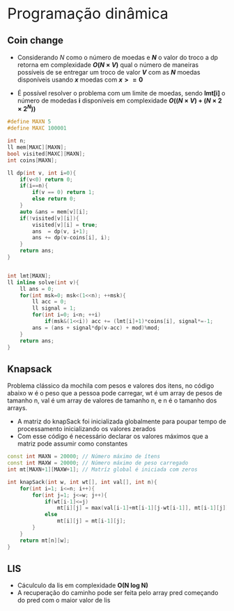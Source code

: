 <div  style="font-size: 34px">
Programação dinâmica
</div>

## Coin change

- Considerando $N$ como o número de moedas e **$N$** o valor do troco a dp retorna em complexidade **$O(N \times V)$** qual o número de maneiras possíveis de se entregar um troco de valor **$V$** com as **$N$** moedas disponíveis usando **$x$** moedas com **$x>=0$**

- É possível resolver o problema com um limite de moedas, sendo **lmt[i]** o número de modedas **i** disponíveis em complexidade **$O((N \times V$) + ($N \times 2 \times 2^N))$**

```c++
#define MAXN 5
#define MAXC 100001

int n;
ll mem[MAXC][MAXN];
bool visited[MAXC][MAXN];
int coins[MAXN];

ll dp(int v, int i=0){
	if(v<0) return 0;
	if(i==n){
		if(v == 0) return 1;
		else return 0;
	}
	auto &ans = mem[v][i];
	if(!visited[v][i]){
		visited[v][i] = true;
		ans  = dp(v, i+1);
		ans += dp(v-coins[i], i);
	}
	return ans;
}


int lmt[MAXN];
ll inline solve(int v){
	ll ans = 0;
	for(int msk=0; msk<(1<<n); ++msk){
		ll acc = 0;
		ll signal = 1;
		for(int i=0; i<n; ++i)
			if(msk&(1<<i)) acc += (lmt[i]+1)*coins[i], signal*=-1;
		ans = (ans + signal*dp(v-acc) + mod)%mod;
	}	
	return ans;
}
```
<div style="page-break-after: always;"></div>

## Knapsack

Problema clássico da mochila com pesos e valores dos itens, no código abaixo w é o peso que a pessoa pode carregar, wt é um array de pesos de tamanho n, val é um array de valores de tamanho n, e n é o tamanho dos arrays.

- A matriz do knapSack foi inicializada globalmente para poupar tempo de processamento inicializando os valores zerados
- Com esse código é necessário declarar os valores máximos que a matriz pode assumir como constantes
```c++
const int MAXN = 20000; // Número máximo de ítens
const int MAXW = 20000; // Número máximo de peso carregado 
int mt[MAXN+1][MAXW+1]; // Matríz global é iniciada com zeros

int knapSack(int w, int wt[], int val[], int n){
    for(int i=1; i<=n; i++){
        for(int j=1; j<=w; j++){
            if(wt[i-1]<=j)
                mt[i][j] = max(val[i-1]+mt[i-1][j-wt[i-1]], mt[i-1][j]);
            else
                mt[i][j] = mt[i-1][j];
        }
    }
    return mt[n][w];
}
```

<div style="page-break-after: always;"></div>


## LIS 

- Cáculculo da lis em complexidade **O(N log N)** 
- A recuperação do caminho pode ser feita pelo array pred começando do pred com o maior valor de lis

```c++


```

